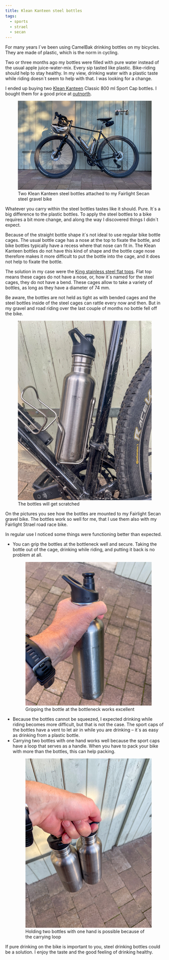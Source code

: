 ```yaml
---
title: Klean Kanteen steel bottles
tags: 
  - sports
  - strael
  - secan
---
```

For many years I´ve been using CamelBak drinking bottles on my bicycles. They are made of plastic, which is the norm in cycling. 

Two or three months ago my bottles were filled with pure water instead of the usual apple juice-water-mix. Every sip tasted like plastic. Bike-riding should help to stay healthy. In my view, drinking water with a plastic taste while riding doesn´t seem to help with that. I was looking for a change.

I ended up buying two [Klean Kanteen](https://www.kleankanteen.com/) Classic 800 ml Sport Cap bottles. I bought them for a good price at [outnorth](https://www.outnorth.com/).

<figure class="hero">
<img src="/img/secan/IMG_6126.jpg" alt="A black Fairlight Secan Gravel bike leaning to a wooden door in the warm evening sun.">
<figcaption>Two Klean Kanteen steel bottles attached to my Fairlight Secan steel gravel bike</figcaption>
</figure>

Whatever you carry within the steel bottles tastes like it should. Pure. It´s a big difference to the plastic bottles. To apply the steel bottles to a bike requires a bit more change, and along the way I discovered things I didn´t expect.

Because of the straight bottle shape it´s not ideal to use regular bike bottle cages. The usual bottle cage has a nose at the top to fixate the bottle, and bike bottles typically have a recess where that nose can fit in. The Klean Kanteen bottles do not have this kind of shape and the bottle cage nose therefore makes it more difficult to put the bottle into the cage, and it does not help to fixate the bottle.

The solution in my case were the [King stainless steel flat tops](https://kingcage.com/collections/all-products/products/stainless-steel-flat-top). Flat top means these cages do not have a nose, or, how it´s named for the steel cages, they do not have a bend. These cages allow to take a variety of bottles, as long as they have a diameter of 74 mm.

Be aware, the bottles are not held as tight as with bended cages and the steel bottles inside of the steel cages can rattle every now and then. But in my gravel and road riding over the last couple of months no bottle fell off the bike. 

<figure>
<img src="/img/secan/IMG_6121.jpg" alt="A Klean Kanteen bottle inside of the King Flat Top Cage, mounted to a black Fairlight Secan frame.">
<figcaption>The bottles will get scratched</figcaption>
</figure>

On the pictures you see how the bottles are mounted to my Fairlight Secan gravel bike. The bottles work so well for me, that I use them also with my Fairlight Strael road race bike.

In regular use I noticed some things were functioning better than expected.

- You can grip the bottles at the bottleneck well and secure. Taking the bottle out of the cage, drinking while riding, and putting it back is no problem at all.
  <figure>
  <img src="/img/secan/IMG_6124.jpg">
  <figcaption>Gripping the bottle at the bottleneck works excellent</figcaption>
  </figure>
- Because the bottles cannot be squeezed, I expected drinking while riding becomes more difficult, but that is not the case. The sport caps of the bottles have a vent to let air in while you are drinking – it´s as easy as drinking from a plastic bottle.
- Carrying two bottles with one hand works well because the sport caps have a loop that serves as a handle. When you have to pack your bike with more than the bottles, this can help packing.
  <figure>
	<img src="/img/secan/IMG_6122.jpg" alt="Two Klean Kanteen bottles held with one hand by using the handle on the sport cap of the bottles.">
	<figcaption>Holding two bottles with one hand is possible because of the carrying loop</figcaption>
	</figure>
	
If pure drinking on the bike is important to you, steel drinking bottles could be a solution. I enjoy the taste and the good feeling of drinking healthy.

  





